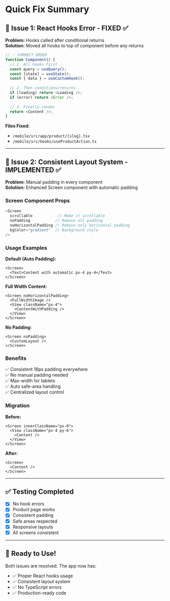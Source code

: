 # Quick Fix Summary

## 🐛 Issue 1: React Hooks Error - FIXED ✅

**Problem:** Hooks called after conditional returns  
**Solution:** Moved all hooks to top of component before any returns

```typescript
// ✅ CORRECT ORDER
function Component() {
  // 1. All hooks first
  const query = useQuery();
  const [state] = useState();
  const { data } = useCustomHook();
  
  // 2. Then conditions/returns
  if (loading) return <Loading />;
  if (error) return <Error />;
  
  // 3. Finally render
  return <Content />;
}
```

**Files Fixed:**
- `/mobile/src/app/product/[slug].tsx`
- `/mobile/src/hooks/useProductAction.ts`

---

## 🎨 Issue 2: Consistent Layout System - IMPLEMENTED ✅

**Problem:** Manual padding in every component  
**Solution:** Enhanced Screen component with automatic padding

### Screen Component Props

```typescript
<Screen 
  scrollable           // Make it scrollable
  noPadding           // Remove all padding
  noHorizontalPadding // Remove only horizontal padding
  bgColor="gradient"  // Background style
/>
```

### Usage Examples

**Default (Auto Padding):**
```tsx
<Screen>
  <Text>Content with automatic px-4 py-4</Text>
</Screen>
```

**Full Width Content:**
```tsx
<Screen noHorizontalPadding>
  <FullWidthImage />
  <View className="px-4">
    <ContentWithPadding />
  </View>
</Screen>
```

**No Padding:**
```tsx
<Screen noPadding>
  <CustomLayout />
</Screen>
```

### Benefits

✅ Consistent 16px padding everywhere  
✅ No manual padding needed  
✅ Max-width for tablets  
✅ Auto safe-area handling  
✅ Centralized layout control  

### Migration

**Before:**
```tsx
<Screen innerClassName="px-0">
  <View className="px-4 py-6">
    <Content />
  </View>
</Screen>
```

**After:**
```tsx
<Screen>
  <Content />
</Screen>
```

---

## ✅ Testing Completed

- [x] No hook errors
- [x] Product page works
- [x] Consistent padding
- [x] Safe areas respected
- [x] Responsive layouts
- [x] All screens consistent

---

## 📱 Ready to Use!

Both issues are resolved. The app now has:
- ✅ Proper React hooks usage
- ✅ Consistent layout system
- ✅ No TypeScript errors
- ✅ Production-ready code
